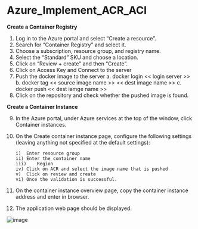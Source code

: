# Azure_Implement_ACR_ACI

**Create a Container Registry**


1.	Log in to the Azure portal and select “Create a resource”.
2.	Search for “Container Registry” and select it.
3.	Choose a subscription, resource group, and registry name.
4.	Select the “Standard” SKU and choose a location.
5.	Click on “Review + create” and then “Create”.
6.	Click on Access Key and Connect to the server
7.	Push the docker image to the server
                a. docker login << login server >>
  	        b. docker tag << source image name >> << dest image name >>
  	        c. docker push << dest iamge name >>
8.	Click on the repository and check whether the pushed image is found.

**Create a Container Instance**

9.	In the Azure portal, under Azure services at the top of the window, click Container instances.
10.	On the Create container instance page, configure the following settings (leaving anything not specified at the default settings):

        i)	Enter resource group
        ii)	Enter the container name
        iii)	Region
        iv)	Click on ACR and select the image name that is pushed
        v)	Click on review and create 
        vi)	Once the validation is successful.

11.	On the container instance overview page, copy the container instance address and enter in browser.
12.	The application web page should be displayed.

![image](https://github.com/nandineer/Azure_Implement_ACR_ACI/assets/22636122/ce96fe62-497c-43ef-8f9e-8262e1c8b3fa)
